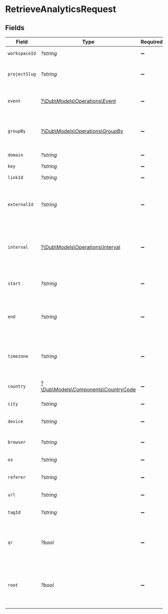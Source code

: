 # RetrieveAnalyticsRequest


## Fields

| Field                                                                                                                    | Type                                                                                                                     | Required                                                                                                                 | Description                                                                                                              | Example                                                                                                                  |
| ------------------------------------------------------------------------------------------------------------------------ | ------------------------------------------------------------------------------------------------------------------------ | ------------------------------------------------------------------------------------------------------------------------ | ------------------------------------------------------------------------------------------------------------------------ | ------------------------------------------------------------------------------------------------------------------------ |
| `workspaceId`                                                                                                            | *?string*                                                                                                                | :heavy_minus_sign:                                                                                                       | The ID of the workspace.                                                                                                 |                                                                                                                          |
| `projectSlug`                                                                                                            | *?string*                                                                                                                | :heavy_minus_sign:                                                                                                       | The slug of the project. This field is deprecated – use `workspaceId` instead.                                           |                                                                                                                          |
| `event`                                                                                                                  | [?\Dub\Models\Operations\Event](../../Models/Operations/Event.md)                                                        | :heavy_minus_sign:                                                                                                       | The type of event to retrieve analytics for. Defaults to 'clicks'.                                                       |                                                                                                                          |
| `groupBy`                                                                                                                | [?\Dub\Models\Operations\GroupBy](../../Models/Operations/GroupBy.md)                                                    | :heavy_minus_sign:                                                                                                       | The parameter to group the analytics data points by. Defaults to 'count' if undefined.                                   |                                                                                                                          |
| `domain`                                                                                                                 | *?string*                                                                                                                | :heavy_minus_sign:                                                                                                       | The domain to filter analytics for.                                                                                      |                                                                                                                          |
| `key`                                                                                                                    | *?string*                                                                                                                | :heavy_minus_sign:                                                                                                       | The short link slug.                                                                                                     |                                                                                                                          |
| `linkId`                                                                                                                 | *?string*                                                                                                                | :heavy_minus_sign:                                                                                                       | The unique ID of the short link on Dub.                                                                                  |                                                                                                                          |
| `externalId`                                                                                                             | *?string*                                                                                                                | :heavy_minus_sign:                                                                                                       | This is the ID of the link in the your database. Must be prefixed with 'ext_' when passed as a query parameter.          |                                                                                                                          |
| `interval`                                                                                                               | [?\Dub\Models\Operations\Interval](../../Models/Operations/Interval.md)                                                  | :heavy_minus_sign:                                                                                                       | The interval to retrieve analytics for. Takes precedence over start and end. If undefined, defaults to 24h.              |                                                                                                                          |
| `start`                                                                                                                  | *?string*                                                                                                                | :heavy_minus_sign:                                                                                                       | The start date and time when to retrieve analytics from.                                                                 |                                                                                                                          |
| `end`                                                                                                                    | *?string*                                                                                                                | :heavy_minus_sign:                                                                                                       | The end date and time when to retrieve analytics from. If not provided, defaults to the current date.                    |                                                                                                                          |
| `timezone`                                                                                                               | *?string*                                                                                                                | :heavy_minus_sign:                                                                                                       | The IANA time zone code for aligning timeseries granularity (e.g. America/New_York). Defaults to UTC.                    | America/New_York                                                                                                         |
| `country`                                                                                                                | [?\Dub\Models\Components\CountryCode](../../Models/Components/CountryCode.md)                                            | :heavy_minus_sign:                                                                                                       | The country to retrieve analytics for.                                                                                   |                                                                                                                          |
| `city`                                                                                                                   | *?string*                                                                                                                | :heavy_minus_sign:                                                                                                       | The city to retrieve analytics for.                                                                                      | New York                                                                                                                 |
| `device`                                                                                                                 | *?string*                                                                                                                | :heavy_minus_sign:                                                                                                       | The device to retrieve analytics for.                                                                                    | Desktop                                                                                                                  |
| `browser`                                                                                                                | *?string*                                                                                                                | :heavy_minus_sign:                                                                                                       | The browser to retrieve analytics for.                                                                                   | Chrome                                                                                                                   |
| `os`                                                                                                                     | *?string*                                                                                                                | :heavy_minus_sign:                                                                                                       | The OS to retrieve analytics for.                                                                                        | Windows                                                                                                                  |
| `referer`                                                                                                                | *?string*                                                                                                                | :heavy_minus_sign:                                                                                                       | The referer to retrieve analytics for.                                                                                   | google.com                                                                                                               |
| `url`                                                                                                                    | *?string*                                                                                                                | :heavy_minus_sign:                                                                                                       | The URL to retrieve analytics for.                                                                                       |                                                                                                                          |
| `tagId`                                                                                                                  | *?string*                                                                                                                | :heavy_minus_sign:                                                                                                       | The tag ID to retrieve analytics for.                                                                                    |                                                                                                                          |
| `qr`                                                                                                                     | *?bool*                                                                                                                  | :heavy_minus_sign:                                                                                                       | Filter for QR code scans. If true, filter for QR codes only. If false, filter for links only. If undefined, return both. |                                                                                                                          |
| `root`                                                                                                                   | *?bool*                                                                                                                  | :heavy_minus_sign:                                                                                                       | Filter for root domains. If true, filter for domains only. If false, filter for links only. If undefined, return both.   |                                                                                                                          |